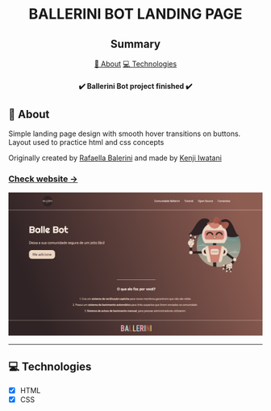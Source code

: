 <H1 align="center">BALLERINI BOT LANDING PAGE</H1>

<h2 align="center">Summary</h2>

<p align="center">
    <a href="#about">📙 About</a>
    <a href="#technologies">💻 Technologies</a>
</p>

<h4 align="center">
   ✔️ Ballerini Bot project finished ✔️
</h4>

<H2 id="about">📙 About</H2>

<p>Simple landing page design with smooth hover transitions on buttons. Layout used to practice html and css concepts</p>
<p>Originally created by <a href="https://github.com/rafaballerini">Rafaella Balerini</a> and made by <a href="https://www.linkedin.com/in/kleverson-kenji-iwatani/">Kenji Iwatani</a></p>

<p>
    <h3><a href="https://ballerini-bot-kenji.netlify.app/" target="_blank">Check website &rarr;</a></h3>
</p>

<section align="center">
    <img alt="Ballerini Bot landing page overview" src="ballerini-bot-preview.png"/>
</section>

---

<H2 id="technologies">💻 Technologies</H2>

- [x] HTML
- [x] CSS
